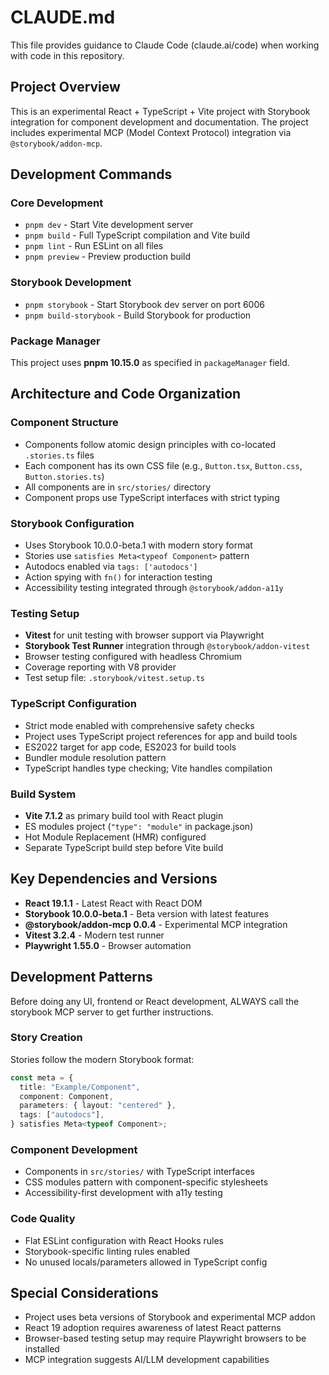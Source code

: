 # CLAUDE.md

This file provides guidance to Claude Code (claude.ai/code) when working with code in this repository.

## Project Overview

This is an experimental React + TypeScript + Vite project with Storybook integration for component development and documentation. The project includes experimental MCP (Model Context Protocol) integration via `@storybook/addon-mcp`.

## Development Commands

### Core Development

- `pnpm dev` - Start Vite development server
- `pnpm build` - Full TypeScript compilation and Vite build
- `pnpm lint` - Run ESLint on all files
- `pnpm preview` - Preview production build

### Storybook Development

- `pnpm storybook` - Start Storybook dev server on port 6006
- `pnpm build-storybook` - Build Storybook for production

### Package Manager

This project uses **pnpm 10.15.0** as specified in `packageManager` field.

## Architecture and Code Organization

### Component Structure

- Components follow atomic design principles with co-located `.stories.ts` files
- Each component has its own CSS file (e.g., `Button.tsx`, `Button.css`, `Button.stories.ts`)
- All components are in `src/stories/` directory
- Component props use TypeScript interfaces with strict typing

### Storybook Configuration

- Uses Storybook 10.0.0-beta.1 with modern story format
- Stories use `satisfies Meta<typeof Component>` pattern
- Autodocs enabled via `tags: ['autodocs']`
- Action spying with `fn()` for interaction testing
- Accessibility testing integrated through `@storybook/addon-a11y`

### Testing Setup

- **Vitest** for unit testing with browser support via Playwright
- **Storybook Test Runner** integration through `@storybook/addon-vitest`
- Browser testing configured with headless Chromium
- Coverage reporting with V8 provider
- Test setup file: `.storybook/vitest.setup.ts`

### TypeScript Configuration

- Strict mode enabled with comprehensive safety checks
- Project uses TypeScript project references for app and build tools
- ES2022 target for app code, ES2023 for build tools
- Bundler module resolution pattern
- TypeScript handles type checking; Vite handles compilation

### Build System

- **Vite 7.1.2** as primary build tool with React plugin
- ES modules project (`"type": "module"` in package.json)
- Hot Module Replacement (HMR) configured
- Separate TypeScript build step before Vite build

## Key Dependencies and Versions

- **React 19.1.1** - Latest React with React DOM
- **Storybook 10.0.0-beta.1** - Beta version with latest features
- **@storybook/addon-mcp 0.0.4** - Experimental MCP integration
- **Vitest 3.2.4** - Modern test runner
- **Playwright 1.55.0** - Browser automation

## Development Patterns

Before doing any UI, frontend or React development, ALWAYS call the storybook MCP server to get further instructions.

### Story Creation

Stories follow the modern Storybook format:

```typescript
const meta = {
  title: "Example/Component",
  component: Component,
  parameters: { layout: "centered" },
  tags: ["autodocs"],
} satisfies Meta<typeof Component>;
```

### Component Development

- Components in `src/stories/` with TypeScript interfaces
- CSS modules pattern with component-specific stylesheets
- Accessibility-first development with a11y testing

### Code Quality

- Flat ESLint configuration with React Hooks rules
- Storybook-specific linting rules enabled
- No unused locals/parameters allowed in TypeScript config

## Special Considerations

- Project uses beta versions of Storybook and experimental MCP addon
- React 19 adoption requires awareness of latest React patterns
- Browser-based testing setup may require Playwright browsers to be installed
- MCP integration suggests AI/LLM development capabilities
